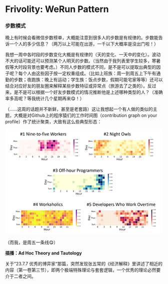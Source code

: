 # Frivolity: WeRun Pattern

### 步数模式

晚上有时候会看微信步数榜单，大概能注意到很多人的步数是有规律的。步数能告诉一个人的多少信息？（两万以上可能在出游，一千以下大概率是没出门啦！）

我想一周中各时段的步数变化大概是有规律的（天的变化、一天中的变化）。波动不大的话可能还可以预测某个人明天的步数。（当然由于我列表里学生较多，寒暑假等大时段背景也要考虑。）不同人步数的模式不同，是不是可以提取出典型的因子呢？每个人由这些因子按一定权重组成。（比如上班族：周一到周五上下午有通勤的步数；夜跑族：晚上有运动；学生族：饭点步数，假期可能宅家等等）还可以结合对应好友的朋友圈来解释某些步数特征或异常点（旅游去了之类的）。反过来，是不是可以根据一个好友步数模式的情况推断他是上述哪种类型的人？（准确率多高呢？等我统计几个星期再来😋！）

（……这周的话题并不新鲜，甚至是老套路）这让我想起一个有人做的类似的主题，大概是对Github上的程序猿们的工作时间图（contribution graph on your profile）作了统计聚类，大致有这么些典型形态：

![](./graph/23.8.4.png)

（而我，是周五一条线😋）

**插播：Ad Hoc Theory and Tautology**

关于”23.7.7 优秀的博弈家“那篇，突然发现张五常的《经济解释》里讲述了相近的内容（第一卷第三节），即两个极端特殊理论与套套逻辑，一个优秀的理论必然要介于二者之间。